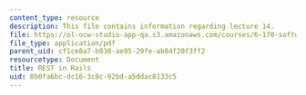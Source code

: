 ```yaml
---
content_type: resource
description: This file contains information regarding lecture 14.
file: https://ol-ocw-studio-app-qa.s3.amazonaws.com/courses/6-170-software-studio-spring-2013/8b0fa6bcdc163c8c92bda5ddac8133c5_MIT6_170S13_14-rest-in-rail.pdf
file_type: application/pdf
parent_uid: cf1ce8a7-b030-ae95-29fe-ab84f20f3ff2
resourcetype: Document
title: REST in Rails
uid: 8b0fa6bc-dc16-3c8c-92bd-a5ddac8133c5
---
```

